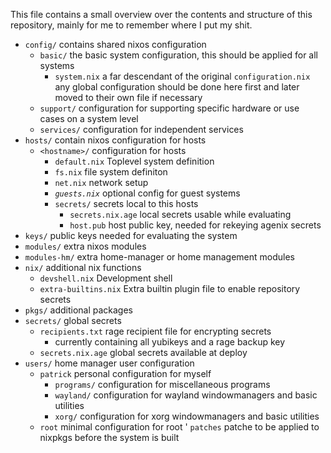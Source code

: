 This file contains a small overview over the contents and structure of this repository, mainly for me to remember where I put my shit.

- `config/` contains shared nixos configuration
    - `basic/` the basic system configuration, this should be applied for all systems
        - `system.nix` a far descendant of the original `configuration.nix`
            any global configuration should be done here first and later moved to their own file if necessary
    - `support/` configuration for supporting specific hardware or use cases on a system level
    - `services/` configuration for independent services
- `hosts/` contain nixos configuration for hosts
    - `<hostname>/` configuration for hosts
        - `default.nix` Toplevel system definition
        - `fs.nix` file system definiton
        - `net.nix` network setup
        - *`guests.nix`* optional config for guest systems
        - `secrets/` secrets local to this hosts
            - `secrets.nix.age` local secrets usable while evaluating
            - `host.pub` host public key, needed for rekeying agenix secrets
- `keys/` public keys needed for evaluating the system
- `modules/` extra nixos modules
- `modules-hm/` extra home-manager or home management modules
- `nix/` additional nix functions
    - `devshell.nix` Development shell
    - `extra-builtins.nix` Extra builtin plugin file to enable repository secrets
- `pkgs/` additional packages
- `secrets/` global secrets
    - `recipients.txt` rage recipient file for encrypting secrets
        - currently containing all yubikeys and a rage backup key
    - `secrets.nix.age` global secrets available at deploy
- `users/` home manager user configuration
    - `patrick` personal configuration for myself
        - `programs/` configuration for miscellaneous programs
        - `wayland/` configuration for wayland windowmanagers and basic utilities
        - `xorg/` configuration for xorg windowmanagers and basic utilities
    - `root` minimal configuration for root
' `patches` patche to be applied to nixpkgs before the system is built
